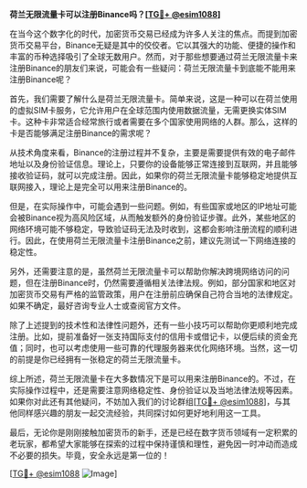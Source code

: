 **荷兰无限流量卡可以注册Binance吗？[[TG💪+ @esim1088](https://t.me/s/esim1088)]**

在当今这个数字化的时代，加密货币交易已经成为许多人关注的焦点。而提到加密货币交易平台，Binance无疑是其中的佼佼者。它以其强大的功能、便捷的操作和丰富的币种选择吸引了全球无数用户。然而，对于那些想要通过荷兰无限流量卡来注册Binance的朋友们来说，可能会有一些疑问：荷兰无限流量卡到底能不能用来注册Binance呢？

首先，我们需要了解什么是荷兰无限流量卡。简单来说，这是一种可以在荷兰使用的虚拟SIM卡服务，它允许用户在全球范围内使用数据流量，无需更换实体SIM卡。这种卡非常适合经常旅行或者需要在多个国家使用网络的人群。那么，这样的卡是否能够满足注册Binance的需求呢？

从技术角度来看，Binance的注册过程并不复杂，主要是需要提供有效的电子邮件地址以及身份验证信息。理论上，只要你的设备能够正常连接到互联网，并且能够接收验证码，就可以完成注册。因此，如果你的荷兰无限流量卡能够稳定地提供互联网接入，理论上是完全可以用来注册Binance的。

但是，在实际操作中，可能会遇到一些问题。例如，有些国家或地区的IP地址可能会被Binance视为高风险区域，从而触发额外的身份验证步骤。此外，某些地区的网络环境可能不够稳定，导致验证码无法及时收到，这都会影响注册流程的顺利进行。因此，在使用荷兰无限流量卡注册Binance之前，建议先测试一下网络连接的稳定性。

另外，还需要注意的是，虽然荷兰无限流量卡可以帮助你解决跨境网络访问的问题，但在注册Binance时，仍然需要遵循相关法律法规。例如，部分国家和地区对加密货币交易有严格的监管政策，用户在注册前应确保自己符合当地的法律规定。如果不确定，最好咨询专业人士或查阅官方文件。

除了上述提到的技术性和法律性问题外，还有一些小技巧可以帮助你更顺利地完成注册。比如，提前准备好一张支持国际支付的信用卡或借记卡，以便后续的资金充值；同时，也可以考虑使用一些可靠的代理服务器来优化网络环境。当然，这一切的前提是你已经拥有一张稳定的荷兰无限流量卡。

综上所述，荷兰无限流量卡在大多数情况下是可以用来注册Binance的。不过，在实际操作过程中，还是需要注意网络稳定性、身份验证以及当地法律法规等因素。如果你对此还有其他疑问，不妨加入我们的讨论群组[[TG💪+ @esim1088](https://t.me/s/esim1088)]，与其他同样感兴趣的朋友一起交流经验，共同探讨如何更好地利用这一工具。

最后，无论你是刚刚接触加密货币的新手，还是已经在数字货币领域有一定积累的老玩家，都希望大家能够在探索的过程中保持谨慎和理性，避免因一时冲动而造成不必要的损失。毕竟，安全永远是第一位的！

[[TG💪+ @esim1088](https://t.me/s/esim1088) ![Image](https://i.postimg.cc/4NQfJmqS/Snipaste-2025-05-13-00-14-12.png)]